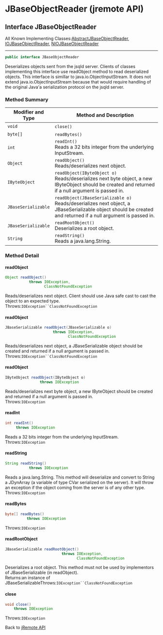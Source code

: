 # JBaseObjectReader (jremote API)

<PageHeader />

## Interface JBaseObjectReader

All Known Implementing Classes:[AbstractJBaseObjectReader](./../abstractjbaseobjectwriter-(jremote-api) "class in com.jbase.jremote.io"), [IOJBaseObjectReader](./../iojbaseobjectreader-(jremote-api) "class in com.jbase.jremote.io"), [NIOJBaseObjectReader](./../niojbaseobjectreader-(jremote-api) "class in com.jbase.jremote.io")
* * *

```java
public interface JBaseObjectReader
```

Deserializes objects sent from the jsqld server. Clients of classes implementing this interface use readObject method to read deserialized objects. This interface is simillar to java.io.ObjectInputStream. It does not extend java.io.ObjectInputStream because that would require handling of the original Java'a serialization protocol on the jsqld server.

### Method Summary

| Modifier and Type | Method and Description |
| --- | --- |
| `void` | `close()`  |
| `byte[]` | `readBytes()`  |
| `int` | `readInt()`<br>Reads a 32 bits integer from the underlying InputStream. |
| `Object` | `readObject()`<br>Reads/deserializes next object. |
| `IByteObject` | `readObject(IByteObject o)`<br>Reads/deserializes next byte object, a new IByteObject should be created and returned if a null argument is passed in. |
| `JBaseSerializable` | `readObject(JBaseSerializable o)`<br>Reads/deserializes next object, a JBaseSerializable object should be created and returned if a null argument is passed in. |
| `JBaseSerializable` | `readRootObject()`<br>Deserializes a root object. |
| `String` | `readString()`<br>Reads a java.lang.String. |

### Method Detail

#### readObject

```java
Object readObject()
           throws IOException,
                  ClassNotFoundException
```

Reads/deserializes next object. Client should use Java safe cast to cast the object to an expected type.  
Throws:`IOException``ClassNotFoundException`

#### readObject

```java
JBaseSerializable readObject(JBaseSerializable o)
                      throws IOException,
                             ClassNotFoundException
```

Reads/deserializes next object, a JBaseSerializable object should be created and returned if a null argument is passed in.  
Throws:`IOException``ClassNotFoundException`

#### readObject

```java
IByteObject readObject(IByteObject o)
                throws IOException
```

Reads/deserializes next byte object, a new IByteObject should be created and returned if a null argument is passed in.  
Throws:`IOException`

#### readInt

```java
int readInt()
     throws IOException
```

Reads a 32 bits integer from the underlying InputStream.  
Throws:`IOException`

#### readString

```java
String readString()
           throws IOException
```

Reads a java.lang.String. This method will deserialize and convert to String a JDynArray (a variable of type CVar serialized on the server). It will throw an exception if the object coming from the server is of any other type.  
Throws:`IOException`

#### readBytes

```java
byte[] readBytes()
          throws IOException
```

Throws:`IOException`

#### readRootObject

```java
JBaseSerializable readRootObject()
                          throws IOException,
                                 ClassNotFoundException
```

Deserializes a root object. This method must not be used by implementors of JBaseSerializable (in readObject).  
Returns:an instance of JBaseSerializableThrows:`IOException``ClassNotFoundException`

#### close

```java
void close()
    throws IOException
```

Throws:`IOException`

Back to [jRemote API](./../../README.md)

<PageFooter />
